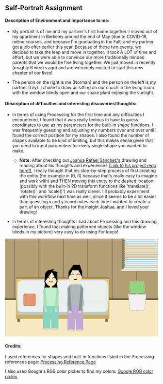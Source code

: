 ## Self-Portrait Assignment

#### Description of Environment and Importance to me:

* My portrait is of me and my partner's first home together. I moved out of my apartment in Berkeley around the end of May (due to COVID-19, online courses, and because I'm graduating in the Fall) and my partner got a job offer earlier this year. Because of these two events, we decided to take the leap and move in together. It took A LOT of time and effort, but we were able to convince our more traditionally minded parents that we would be fine living together. We just moved in recently (roughly 6 weeks ago) and are extremely excited to start this new chapter of our lives!

* The person on the right is me (Norman) and the person on the left is my partner (Lily). I chose to draw us sitting on our couch in the living room with the window blinds open and our snake plant enjoying the sunlight. 

#### Description of difficulties and interesting discoveries/thoughts:

* In terms of using Processing for the first time and any difficulties I encountered, I found that it was really tedious to have to guess coordinates to use as my parameters for the built-in shape functions. I was frequently guessing and adjusting my numbers over and over until I found the correct position for my shapes. I also found the number of shapes available to be kind of limiting, but this makes sense given that you need to input parameters for every single shape you wanted to make. 
    * **Note:** After checking out [Joshua Rafael Sanchez's](https://github.com/joshsanchez98) drawing and reading about his thoughts and experiences [(Link to his project repo here!)](https://github.com/joshsanchez98/CreativeProgrammingAndElectronics/tree/master/July_8), I really thought that his step-by-step process of first creating the entity (for example in (0, 0) because that's really easy to imagine and work with) and THEN moving this entity to the desired location (possibly with the built-in 2D transform functions like 'translate()', 'rotate()', and 'scale()') was really clever. I'll probably experiment with this workflow next time as well, since it seems to be a lot easier than guessing x and y coordinates each time I wanted to create a part of an object. Thanks for the insight Joshua, and I loved your drawing!

* In terms of interesting thoughts I had about Processing and this drawing experience, I found that making patterned objects (like the window blinds in my picture) very easy to do using For loops!

![](portrait.png)

#### Credits:

I used references for shapes and built-in functions listed in the Processing references page:
[Processing Reference Page](https://processing.org/reference/)

I also used Google's RGB color picker to find my colors:
[Google RGB color picker](https://www.google.com/search?q=rgb+color+picker&rlz=1C1CHBF_enUS887US887&oq=rgb+&aqs=chrome.0.69i59j69i57j0l6.821j0j7&sourceid=chrome&ie=UTF-8)
